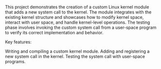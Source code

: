 This project demonstrates the creation of a custom Linux kernel module that adds a new system call to the kernel. 
The module integrates with the existing kernel structure and showcases how to modify kernel space, interact with user space, 
and handle kernel-level operations. The testing phase involves invoking the custom system call from a user-space program to 
verify its correct implementation and behavior.

Key features:

Writing and compiling a custom kernel module.
Adding and registering a new system call in the kernel.
Testing the system call with user-space programs.

